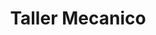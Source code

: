 ---
title: "Taller Mecanico"
url: /ciudad-satelite/taller-mecanico/
shop: reparación de automóviles
---